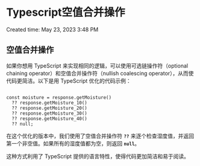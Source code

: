 # Typescript空值合并操作

Created time: May 23, 2023 3:48 PM

## 空值合并操作

如果你想用 TypeScript 来实现相同的逻辑，可以使用可选链操作符（optional chaining operator）和空值合并操作符（nullish coalescing operator），从而使代码更简洁。以下是用 TypeScript 优化的代码示例：

```tsx

const moisture = response.getMoisture()
  ?? response.getMoisture_10()
  ?? response.getMoisture_20()
  ?? response.getMoisture_30()
  ?? response.getMoisture_40()
  ?? null;

```

在这个优化的版本中，我们使用了空值合并操作符 **`??`** 来逐个检查湿度值，并返回第一个非空值。如果所有的湿度值都为空，则返回 **`null`**。

这种方式利用了 TypeScript 提供的语言特性，使得代码更加简洁和易于阅读。